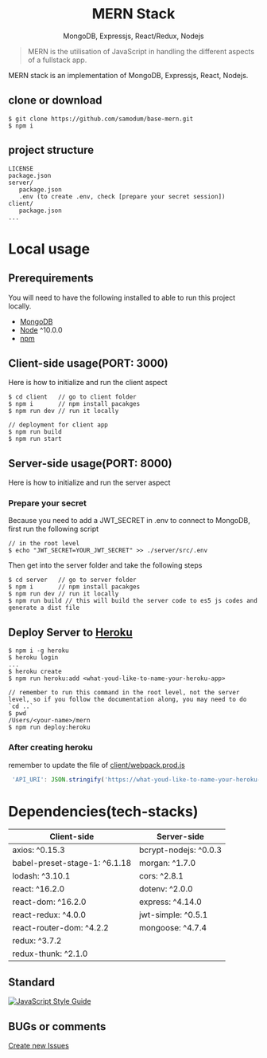<h1 align="center">
MERN Stack
</h1>
<p align="center">
MongoDB, Expressjs, React/Redux, Nodejs
</p>

> MERN is the utilisation of JavaScript in handling the different aspects of a fullstack app.

MERN stack is an implementation of MongoDB, Expressjs, React, Nodejs.

## clone or download

```terminal
$ git clone https://github.com/samodum/base-mern.git
$ npm i
```

## project structure

```terminal
LICENSE
package.json
server/
   package.json
   .env (to create .env, check [prepare your secret session])
client/
   package.json
...
```

# Local usage

## Prerequirements

You will need to have the following installed to able to run this project locally.

- [MongoDB](https://gist.github.com/nrollr/9f523ae17ecdbb50311980503409aeb3)
- [Node](https://nodejs.org/en/download/) ^10.0.0
- [npm](https://nodejs.org/en/download/package-manager/)

## Client-side usage(PORT: 3000)

Here is how to initialize and run the client aspect

```terminal
$ cd client   // go to client folder
$ npm i       // npm install pacakges
$ npm run dev // run it locally

// deployment for client app
$ npm run build
$ npm run start
```

## Server-side usage(PORT: 8000)

Here is how to initialize and run the server aspect

### Prepare your secret

Because you need to add a JWT_SECRET in .env to connect to MongoDB, first run the following script

```terminal
// in the root level
$ echo "JWT_SECRET=YOUR_JWT_SECRET" >> ./server/src/.env
```

Then get into the server folder and take the following steps

```terminal
$ cd server   // go to server folder
$ npm i       // npm install pacakges
$ npm run dev // run it locally
$ npm run build // this will build the server code to es5 js codes and generate a dist file
```

## Deploy Server to [Heroku](https://dashboard.heroku.com/)

```terminal
$ npm i -g heroku
$ heroku login
...
$ heroku create
$ npm run heroku:add <what-youd-like-to-name-your-heroku-app>

// remember to run this command in the root level, not the server level, so if you follow the documentation along, you may need to do `cd ..`
$ pwd
/Users/<your-name>/mern
$ npm run deploy:heroku
```

### After creating heroku

remember to update the file of [client/webpack.prod.js](https://github.com/samodum/base-mern/blob/master/client/webpack.prod.js)

```javascript
 'API_URI': JSON.stringify('https://what-youd-like-to-name-your-heroku-app.herokuapp.com')
```

# Dependencies(tech-stacks)

| Client-side                   | Server-side           |
| ----------------------------- | --------------------- |
| axios: ^0.15.3                | bcrypt-nodejs: ^0.0.3 |
| babel-preset-stage-1: ^6.1.18 | morgan: ^1.7.0        |
| lodash: ^3.10.1               | cors: ^2.8.1          |
| react: ^16.2.0                | dotenv: ^2.0.0        |
| react-dom: ^16.2.0            | express: ^4.14.0      |
| react-redux: ^4.0.0           | jwt-simple: ^0.5.1    |
| react-router-dom: ^4.2.2      | mongoose: ^4.7.4      |
| redux: ^3.7.2                 |
| redux-thunk: ^2.1.0           |

## Standard

[![JavaScript Style Guide](https://cdn.rawgit.com/standard/standard/master/badge.svg)](https://github.com/standard/standard)

## BUGs or comments

[Create new Issues](https://github.com/samodum/base-mern/issues)
